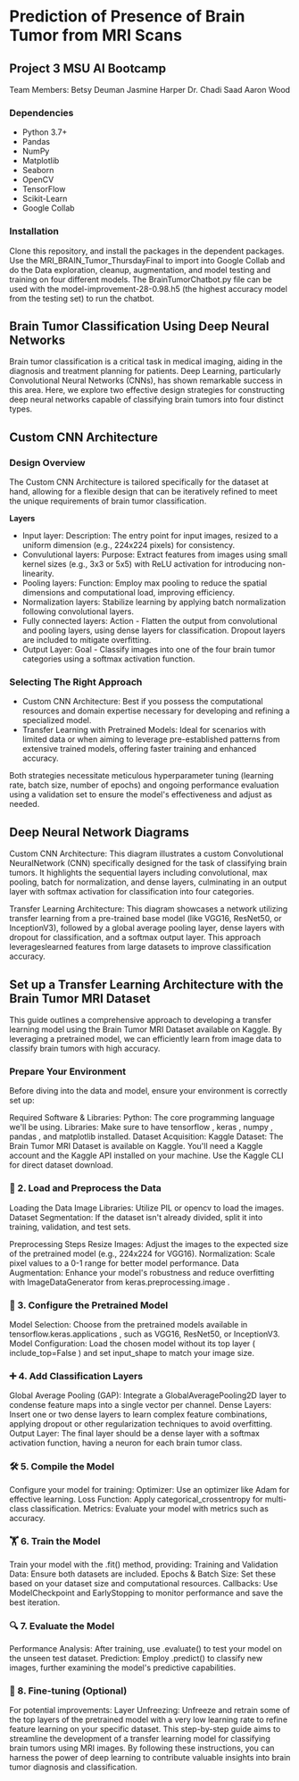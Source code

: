 # Prediction of Presence of Brain Tumor from MRI Scans
## Project 3 MSU AI Bootcamp
Team Members: Betsy Deuman	Jasmine Harper	Dr. Chadi Saad	Aaron Wood

### Dependencies
- Python 3.7+
- Pandas
- NumPy
- Matplotlib
- Seaborn
- OpenCV
- TensorFlow
- Scikit-Learn
- Google Collab
  
### Installation
Clone this repository, and install the packages in the dependent packages. Use the MRI_BRAIN_Tumor_ThursdayFinal to import into Google Collab and do the Data exploration, cleanup, augmentation, and model testing and training on four different models. The BrainTumorChatbot.py file can be used with the model-improvement-28-0.98.h5 (the highest accuracy model from the testing set) to run the chatbot. 

## Brain Tumor Classification Using Deep Neural Networks
Brain tumor classification is a critical task in medical imaging, aiding in the diagnosis and treatment planning for patients. Deep Learning, particularly Convolutional Neural Networks (CNNs), has shown remarkable success in this area. Here, we explore two effective design strategies for constructing deep neural networks capable of classifying brain tumors into four distinct types.

## Custom CNN Architecture 
### Design Overview
The Custom CNN Architecture is tailored specifically for the dataset at hand, allowing for a flexible design that can be iteratively refined to meet the unique requirements of brain tumor classification.

**Layers**

* Input layer: Description: The entry point for input images, resized to a uniform dimension
(e.g., 224x224 pixels) for consistency.
* Convulutional layers: Purpose: Extract features from images using small kernel sizes (e.g., 3x3 or 5x5) with ReLU activation for introducing non-linearity.
* Pooling layers: Function: Employ max pooling to reduce the spatial dimensions and computational load, improving efficiency.
* Normalization layers: Stabilize learning by applying batch normalization following convolutional layers.
* Fully connected layers: Action -  Flatten the output from convolutional and pooling layers, using dense layers for classification. Dropout layers are included to mitigate overfitting.
* Output Layer: Goal - Classify images into one of the four brain tumor categories using a softmax activation function.

### Selecting The Right Approach

* Custom CNN Architecture: Best if you possess the computational resources and domain expertise necessary for developing and refining a specialized model.
* Transfer Learning with Pretrained Models: Ideal for scenarios with limited data or when aiming to leverage pre-established patterns from extensive trained models, offering faster training and enhanced accuracy.

Both strategies necessitate meticulous hyperparameter tuning (learning rate, batch size, number of epochs) and ongoing performance evaluation using a validation set to ensure the model's effectiveness and adjust as needed.

## Deep Neural Network Diagrams

Custom CNN Architecture: This diagram illustrates a custom Convolutional NeuralNetwork (CNN) specifically designed for the task of classifying brain tumors. It highlights the sequential layers including convolutional, max pooling, batch for normalization, and dense layers, culminating in an output layer with softmax activation for classification into four categories.

Transfer Learning Architecture: This diagram showcases a network utilizing transfer learning from a pre-trained base model (like VGG16, ResNet50, or InceptionV3), followed by a global average pooling layer, dense layers with dropout for classification, and a softmax output layer. This approach leverageslearned features from large datasets to improve classification accuracy.

## Set up a Transfer Learning Architecture with the Brain Tumor MRI Dataset

This guide outlines a comprehensive approach to developing a transfer learning model using the Brain Tumor MRI Dataset available on Kaggle. By leveraging a pretrained model, we can efficiently learn from image data to classify brain tumors with high accuracy.

### Prepare Your Environment
Before diving into the data and model, ensure your environment is correctly set up:

Required Software & Libraries:
Python: The core programming language we'll be using.
Libraries: Make sure to have tensorflow , keras , numpy , pandas , and matplotlib installed.
Dataset Acquisition:
Kaggle Dataset: The Brain Tumor MRI Dataset is available on Kaggle. You'll need a Kaggle account and the Kaggle API installed on your machine. Use the Kaggle CLI for direct dataset download.

### 🔄 2. Load and Preprocess the Data
Loading the Data
Image Libraries: Utilize PIL or opencv to load the images.
Dataset Segmentation: If the dataset isn't already divided, split it into training,
validation, and test sets.

Preprocessing Steps
Resize Images: Adjust the images to the expected size of the pretrained
model (e.g., 224x224 for VGG16).
Normalization: Scale pixel values to a 0-1 range for better model performance.
Data Augmentation: Enhance your model's robustness and reduce overfitting
with ImageDataGenerator from keras.preprocessing.image .

### 🧠 3. Configure the Pretrained Model
Model Selection: Choose from the pretrained models available in
tensorflow.keras.applications , such as VGG16, ResNet50, or InceptionV3.
Model Configuration: Load the chosen model without its top layer
( include_top=False ) and set input_shape to match your image size.
### ➕ 4. Add Classification Layers
Global Average Pooling (GAP): Integrate a GlobalAveragePooling2D layer to condense feature maps into a single vector per channel.
Dense Layers: Insert one or two dense layers to learn complex feature combinations, applying dropout or other regularization techniques to avoid overfitting.
Output Layer: The final layer should be a dense layer with a softmax activation
function, having a neuron for each brain tumor class.

### 🛠 5. Compile the Model
Configure your model for training:
Optimizer: Use an optimizer like Adam for effective learning.
Loss Function: Apply categorical_crossentropy for multi-class classification.
Metrics: Evaluate your model with metrics such as accuracy.

### 🏋 6. Train the Model
Train your model with the .fit() method, providing:
Training and Validation Data: Ensure both datasets are included.
Epochs & Batch Size: Set these based on your dataset size and computational
resources.
Callbacks: Use ModelCheckpoint and EarlyStopping to monitor performance and
save the best iteration.

### 🔍 7. Evaluate the Model
Performance Analysis: After training, use .evaluate() to test your model on the unseen test dataset.
Prediction: Employ .predict() to classify new images, further examining the model's predictive capabilities.

### 🔄 8. Fine-tuning (Optional)
For potential improvements:
Layer Unfreezing: Unfreeze and retrain some of the top layers of the pretrained model with a very low learning rate to refine feature learning on your specific dataset.
This step-by-step guide aims to streamline the development of a transfer learning  model for classifying brain tumors using MRI images. By following these instructions, you can harness the power of deep learning to contribute valuable insights into brain tumor diagnosis and classification.

